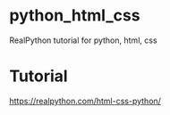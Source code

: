 # python_html_css
RealPython tutorial for python, html, css

# Tutorial
https://realpython.com/html-css-python/
